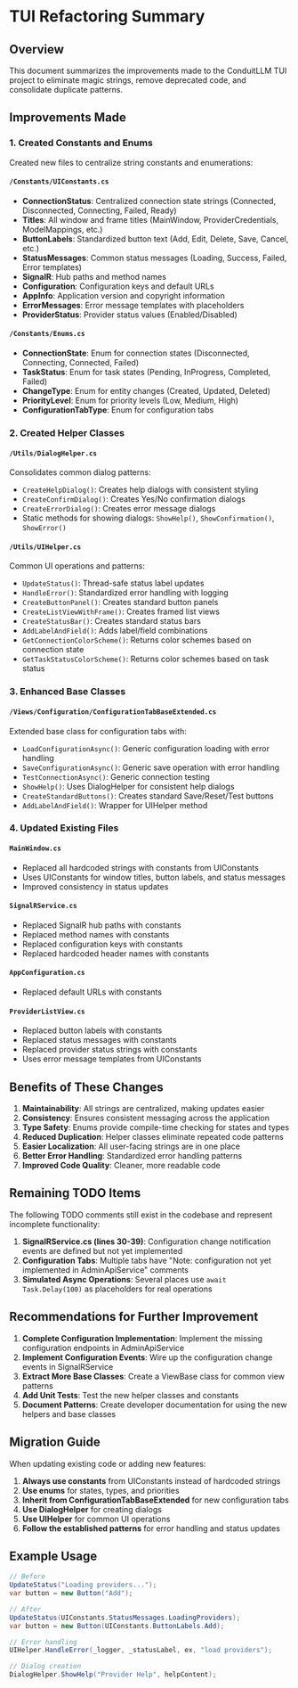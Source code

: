 # TUI Refactoring Summary

## Overview
This document summarizes the improvements made to the ConduitLLM TUI project to eliminate magic strings, remove deprecated code, and consolidate duplicate patterns.

## Improvements Made

### 1. Created Constants and Enums
Created new files to centralize string constants and enumerations:

#### `/Constants/UIConstants.cs`
- **ConnectionStatus**: Centralized connection state strings (Connected, Disconnected, Connecting, Failed, Ready)
- **Titles**: All window and frame titles (MainWindow, ProviderCredentials, ModelMappings, etc.)
- **ButtonLabels**: Standardized button text (Add, Edit, Delete, Save, Cancel, etc.)
- **StatusMessages**: Common status messages (Loading, Success, Failed, Error templates)
- **SignalR**: Hub paths and method names
- **Configuration**: Configuration keys and default URLs
- **AppInfo**: Application version and copyright information
- **ErrorMessages**: Error message templates with placeholders
- **ProviderStatus**: Provider status values (Enabled/Disabled)

#### `/Constants/Enums.cs`
- **ConnectionState**: Enum for connection states (Disconnected, Connecting, Connected, Failed)
- **TaskStatus**: Enum for task states (Pending, InProgress, Completed, Failed)
- **ChangeType**: Enum for entity changes (Created, Updated, Deleted)
- **PriorityLevel**: Enum for priority levels (Low, Medium, High)
- **ConfigurationTabType**: Enum for configuration tabs

### 2. Created Helper Classes

#### `/Utils/DialogHelper.cs`
Consolidates common dialog patterns:
- `CreateHelpDialog()`: Creates help dialogs with consistent styling
- `CreateConfirmDialog()`: Creates Yes/No confirmation dialogs
- `CreateErrorDialog()`: Creates error message dialogs
- Static methods for showing dialogs: `ShowHelp()`, `ShowConfirmation()`, `ShowError()`

#### `/Utils/UIHelper.cs`
Common UI operations and patterns:
- `UpdateStatus()`: Thread-safe status label updates
- `HandleError()`: Standardized error handling with logging
- `CreateButtonPanel()`: Creates standard button panels
- `CreateListViewWithFrame()`: Creates framed list views
- `CreateStatusBar()`: Creates standard status bars
- `AddLabelAndField()`: Adds label/field combinations
- `GetConnectionColorScheme()`: Returns color schemes based on connection state
- `GetTaskStatusColorScheme()`: Returns color schemes based on task status

### 3. Enhanced Base Classes

#### `/Views/Configuration/ConfigurationTabBaseExtended.cs`
Extended base class for configuration tabs with:
- `LoadConfigurationAsync()`: Generic configuration loading with error handling
- `SaveConfigurationAsync()`: Generic save operation with error handling
- `TestConnectionAsync()`: Generic connection testing
- `ShowHelp()`: Uses DialogHelper for consistent help dialogs
- `CreateStandardButtons()`: Creates standard Save/Reset/Test buttons
- `AddLabelAndField()`: Wrapper for UIHelper method

### 4. Updated Existing Files

#### `MainWindow.cs`
- Replaced all hardcoded strings with constants from UIConstants
- Uses UIConstants for window titles, button labels, and status messages
- Improved consistency in status updates

#### `SignalRService.cs`
- Replaced SignalR hub paths with constants
- Replaced method names with constants
- Replaced configuration keys with constants
- Replaced hardcoded header names with constants

#### `AppConfiguration.cs`
- Replaced default URLs with constants

#### `ProviderListView.cs`
- Replaced button labels with constants
- Replaced status messages with constants
- Replaced provider status strings with constants
- Uses error message templates from UIConstants

## Benefits of These Changes

1. **Maintainability**: All strings are centralized, making updates easier
2. **Consistency**: Ensures consistent messaging across the application
3. **Type Safety**: Enums provide compile-time checking for states and types
4. **Reduced Duplication**: Helper classes eliminate repeated code patterns
5. **Easier Localization**: All user-facing strings are in one place
6. **Better Error Handling**: Standardized error handling patterns
7. **Improved Code Quality**: Cleaner, more readable code

## Remaining TODO Items

The following TODO comments still exist in the codebase and represent incomplete functionality:

1. **SignalRService.cs (lines 30-39)**: Configuration change notification events are defined but not yet implemented
2. **Configuration Tabs**: Multiple tabs have "Note: configuration not yet implemented in AdminApiService" comments
3. **Simulated Async Operations**: Several places use `await Task.Delay(100)` as placeholders for real operations

## Recommendations for Further Improvement

1. **Complete Configuration Implementation**: Implement the missing configuration endpoints in AdminApiService
2. **Implement Configuration Events**: Wire up the configuration change events in SignalRService
3. **Extract More Base Classes**: Create a ViewBase class for common view patterns
4. **Add Unit Tests**: Test the new helper classes and constants
5. **Document Patterns**: Create developer documentation for using the new helpers and base classes

## Migration Guide

When updating existing code or adding new features:

1. **Always use constants** from UIConstants instead of hardcoded strings
2. **Use enums** for states, types, and priorities
3. **Inherit from ConfigurationTabBaseExtended** for new configuration tabs
4. **Use DialogHelper** for creating dialogs
5. **Use UIHelper** for common UI operations
6. **Follow the established patterns** for error handling and status updates

## Example Usage

```csharp
// Before
UpdateStatus("Loading providers...");
var button = new Button("Add");

// After
UpdateStatus(UIConstants.StatusMessages.LoadingProviders);
var button = new Button(UIConstants.ButtonLabels.Add);

// Error handling
UIHelper.HandleError(_logger, _statusLabel, ex, "load providers");

// Dialog creation
DialogHelper.ShowHelp("Provider Help", helpContent);
```